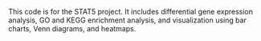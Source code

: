 This code is for the STAT5 project. It includes differential gene expression analysis, GO and KEGG enrichment analysis, and visualization using bar charts, Venn diagrams, and heatmaps.
